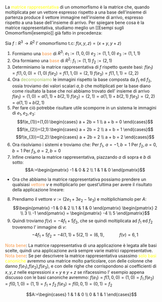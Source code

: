 La <font color="#ffff00">matrice rappresentativa</font> di un omomorfismo è la matrice che, quando moltiplicata per un vettore espresso rispetto a una base dell'insieme di partenza produce il vettore immagine nell'insieme di arrivo, espresso rispetto a una base dell'insieme di arrivo. Per spiegare bene cosa è la matrice rappresentativa, studiamo meglio un [[Esempi sugli Omomorfismi|esempio]] già fatto in precedenza:


Sia $f:R^3\to R^2$ l’ omomorfismo t.c: $f(x,y,z)=(x+y,y+z)$

1. Formiamo una <font color="#f79646">base</font> di $R^3$: 
   $e_{1}:=(1,0,0)$
   $e_{2}:=(1,1,0)$
   $e_{3}:=(1,1,1)$
2. Ora formiamo una <font color="#f79646">base</font> di $R^2$:
   $f_{1}:=(1,1)$
   $f_{2}:=(2,1)$
3. Determiniamo la matrice rappresentativa di $f$ rispetto queste basi:
   $f(e_{1})=f(1,0,0)=(1,0)$
   $f(e_{2})=f(1,1,0)=(2,1)$
   $f(e_{3})=f(1,1,1)=(2,2)$
4. Ora <font color="#9bbb59">decomponiamo</font> le immagini rispetto la base composta da $f_{1}$ ed $f_{2}$, ossia troviamo dei valori scalari $a,b$ che moltiplicati per la base diano come risultato la base che noi abbiamo trovato dell’ insieme di arrivo
   $f(e_{1})=(1,0)=a(1,1)+b(2,1)$
   $f(e_{2})=(2,1)=a(1,1)+b(2,1)$
   $f(e_{3})=(2,2)=a(1,1)+b(2,1)$
5. Per fare ciò potrebbe risultare utile scomporre in un sistema le immagini di $e_{1},e_{2},e_{3}$:
$$f(e_{1})=(1,0):\begin{cases}
a + 2b = 1 \\
a + b = 0
\end{cases}$$
$$f(e_{2})=(2,1):\begin{cases}
a + 2b = 2 \\
a + b = 1
\end{cases}$$
$$f(e_{3})=(2,2):\begin{cases}
a + 2b = 2 \\
a + b = 2
\end{cases}$$
6. Ora risolviamo i sistemi e troviamo che:
   Per $f_{1}, \ a=-1,b=1$
   Per $f_{2},a=0,b=1$
   Per $f_{3},a=2,b=0$
7. Infine creiamo la matrice rappresentativa, piazzando $a$ di sopra e $b$ di sotto:
$$A:=\begin{pmatrix}
-1 & 0 & 2 \\
1 & 1 & 0
\end{pmatrix}$$

- Ora che abbiamo la matrice rappresentativa possiamo prendere un qualsiasi <font color="#f79646">vettore</font> $v$ e moltiplicarlo per quest’ultima per avere il risultato della applicazione lineare:

8. Prendiamo il vettore $v:=(2e_{1}+3e_{2}-1e_{3})$ e moltiplichiamolo per $A$:
$$\begin{pmatrix}
-1 & 0 & 2 \\
1 & 1 & 0
\end{pmatrix}
\begin{pmatrix}
2 \\
3 \\
-1
\end{pmatrix}
=
\begin{pmatrix}
-4 \\
5
\end{pmatrix}$$
9. Quindi troviamo $f(v)=-4f_{1}+5f_{2}$, che se quindi moltiplicata ad $f_{1}$ ed $f_{2}$ troveremo l’ immagine di $v$:
$$-4f_{1}+5f_{2}=-4(1,1)+5(2,1)=(6,1), \quad\quad\quad f(v)=6,1$$




<font color="#f79646">Nota bene</font>: La matrice rappresentativa di una applicazione è legata alle basi scelte, quindi una applicazione avrà sempre varie matrici rappresentative.
<font color="#f79646">Nota bene</font>: Se per descrivere la matrice rappresentativa usassimo<font color="#ffff00"> solo basi canoniche</font> avremmo una matrice molto particolare, con delle colonne che danno $f(e_{1})$,$f(e_{2})$,$f(e_{3})$, e con delle righe che corrispondono ai coefficienti di $x,y,z$ nelle espressioni $x+y$ e $y+z$ se rifacessimo l’ esempio appena discusso con le basi canoniche avremmo:
$f(e_{1})=f(1,0,0)=(1,0)=f_{1}$
$f(e_{2})=f(0,1,0)=(1,1)=f_{1}+f_{2}$
$f(e_{3})=f(0,0,1)=(0,1)=f_{2}$

$$A:=\begin{cases}
1 & 1 & 0 \\
0 & 1 & 1
\end{cases}$$